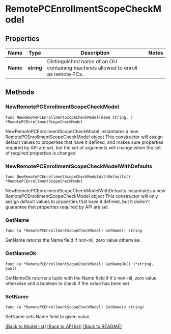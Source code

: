 # RemotePCEnrollmentScopeCheckModel

## Properties

Name | Type | Description | Notes
------------ | ------------- | ------------- | -------------
**Name** | **string** | Distinguished name of an OU containing machines allowed to enroll as remote PCs. | 

## Methods

### NewRemotePCEnrollmentScopeCheckModel

`func NewRemotePCEnrollmentScopeCheckModel(name string, ) *RemotePCEnrollmentScopeCheckModel`

NewRemotePCEnrollmentScopeCheckModel instantiates a new RemotePCEnrollmentScopeCheckModel object
This constructor will assign default values to properties that have it defined,
and makes sure properties required by API are set, but the set of arguments
will change when the set of required properties is changed

### NewRemotePCEnrollmentScopeCheckModelWithDefaults

`func NewRemotePCEnrollmentScopeCheckModelWithDefaults() *RemotePCEnrollmentScopeCheckModel`

NewRemotePCEnrollmentScopeCheckModelWithDefaults instantiates a new RemotePCEnrollmentScopeCheckModel object
This constructor will only assign default values to properties that have it defined,
but it doesn't guarantee that properties required by API are set

### GetName

`func (o *RemotePCEnrollmentScopeCheckModel) GetName() string`

GetName returns the Name field if non-nil, zero value otherwise.

### GetNameOk

`func (o *RemotePCEnrollmentScopeCheckModel) GetNameOk() (*string, bool)`

GetNameOk returns a tuple with the Name field if it's non-nil, zero value otherwise
and a boolean to check if the value has been set.

### SetName

`func (o *RemotePCEnrollmentScopeCheckModel) SetName(v string)`

SetName sets Name field to given value.



[[Back to Model list]](../README.md#documentation-for-models) [[Back to API list]](../README.md#documentation-for-api-endpoints) [[Back to README]](../README.md)


